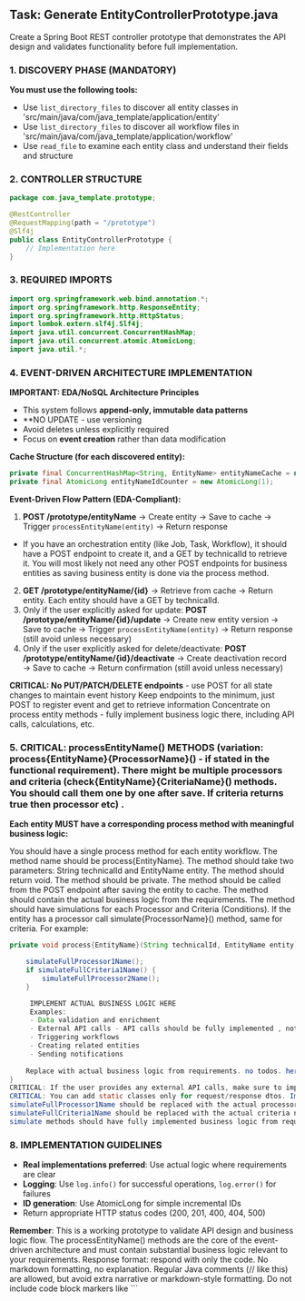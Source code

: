 ## Task: Generate EntityControllerPrototype.java

Create a Spring Boot REST controller prototype that demonstrates the API design and validates functionality before full implementation.

### 1. DISCOVERY PHASE (MANDATORY)
**You must use the following tools:**
- Use `list_directory_files` to discover all entity classes in 'src/main/java/com/java_template/application/entity'
- Use `list_directory_files` to discover all workflow files in 'src/main/java/com/java_template/application/workflow'
- Use `read_file` to examine each entity class and understand their fields and structure

### 2. CONTROLLER STRUCTURE
```java
package com.java_template.prototype;

@RestController
@RequestMapping(path = "/prototype")
@Slf4j
public class EntityControllerPrototype {
    // Implementation here
}
```

### 3. REQUIRED IMPORTS
```java
import org.springframework.web.bind.annotation.*;
import org.springframework.http.ResponseEntity;
import org.springframework.http.HttpStatus;
import lombok.extern.slf4j.Slf4j;
import java.util.concurrent.ConcurrentHashMap;
import java.util.concurrent.atomic.AtomicLong;
import java.util.*;
```

### 4. EVENT-DRIVEN ARCHITECTURE IMPLEMENTATION

**IMPORTANT: EDA/NoSQL Architecture Principles**
- This system follows **append-only, immutable data patterns**
- **NO UPDATE - use versioning
- Avoid deletes unless explicitly required
- Focus on **event creation** rather than data modification

**Cache Structure (for each discovered entity):**
```java
private final ConcurrentHashMap<String, EntityName> entityNameCache = new ConcurrentHashMap<>();
private final AtomicLong entityNameIdCounter = new AtomicLong(1);
```

**Event-Driven Flow Pattern (EDA-Compliant):**
1. **POST /prototype/entityName** → Create entity → Save to cache → Trigger `processEntityName(entity)` → Return response
- If you have an orchestration entity (like Job, Task, Workflow), it should have a POST endpoint to create it, and a GET by technicalId to retrieve it. You will most likely not need any other POST endpoints for business entities as saving business entity is done via the process method.
2. **GET /prototype/entityName/{id}** → Retrieve from cache → Return entity. Each entity should have a GET by technicalId.
3. Only if the user explicitly asked for update: **POST /prototype/entityName/{id}/update** → Create new entity version → Save to cache → Trigger `processEntityName(entity)` → Return response (still avoid unless necessary)
4. Only if the user explicitly asked for delete/deactivate: **POST /prototype/entityName/{id}/deactivate** → Create deactivation record → Save to cache → Return confirmation (still avoid unless necessary)

**CRITICAL: No PUT/PATCH/DELETE endpoints** - use POST for all state changes to maintain event history
 Keep endpoints to the minimum, just POST to register event and get to retrieve information
 Concentrate on process entity methods - fully implement business logic there, including API calls, calculations, etc.
### 5. CRITICAL: processEntityName() METHODS (variation: process{EntityName}{ProcessorName}() - if stated in the functional requirement). There might be multiple processors and criteria (check{EntityName}{CriteriaName}() methods. You should call them one by one after save. If criteria returns true then processor etc) .
**Each entity MUST have a corresponding process method with meaningful business logic:**

You should have a single process method for each entity workflow.
The method name should be process{EntityName}. 
The method should take two parameters: String technicalId and EntityName entity.
The method should return void. The method should be private.
The method should be called from the POST endpoint after saving the entity to cache. 
The method should contain the actual business logic from the requirements.
The method should have simulations for each Processor and Criteria (Conditions).
If the entity has a processor call simulate{ProcessorName}() method, same for criteria.
For example:

  

```java
private void process{EntityName}(String technicalId, EntityName entity) {

    simulateFullProcessor1Name();
    if simulateFullCriteria1Name() {
        simulateFullProcessor2Name();
    }

     IMPLEMENT ACTUAL BUSINESS LOGIC HERE
     Examples:
     - Data validation and enrichment
     - External API calls - API calls should be fully implemented , not mocked.
     - Triggering workflows
     - Creating related entities
     - Sending notifications
    
    Replace with actual business logic from requirements. no todos. here should be real logic.
}
CRITICAL: If the user provides any external API calls, make sure to implement them.
CRITICAL: You can add static classes only for request/response dtos. Import entities from com.java_template.application.entity, do not duplicate them.
simulateFullProcessor1Name should be replaced with the actual processor name.
simulateFullCriteria1Name should be replaced with the actual criteria name.
simulate methods should have fully implemented business logic from requirements.
```

### 8. IMPLEMENTATION GUIDELINES
- **Real implementations preferred**: Use actual logic where requirements are clear
- **Logging**: Use `log.info()` for successful operations, `log.error()` for failures
- **ID generation**: Use AtomicLong for simple incremental IDs
- Return appropriate HTTP status codes (200, 201, 400, 404, 500)

**Remember**: This is a working prototype to validate API design and business logic flow. The processEntityName() methods are the core of the event-driven architecture and must contain substantial business logic relevant to your requirements.
Response format: respond with only the code. No markdown formatting, no explanation. Regular Java comments (// like this) are allowed, but avoid extra narrative or markdown-style formatting. Do not include code block markers like ```